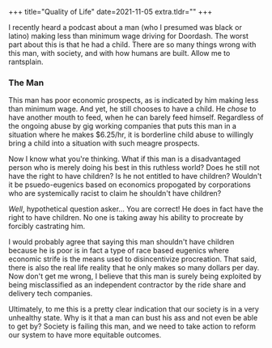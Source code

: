 +++
title="Quality of Life"
date=2021-11-05
extra.tldr=""
+++

I recently heard a podcast about a man (who I presumed was black or latino) making less than minimum wage driving for Doordash. The worst part about this is that he had a child. There are so many things wrong with this man, with society, and with how humans are built. Allow me to rantsplain.

### The Man

This man has poor economic prospects, as is indicated by him making less than minimum wage. And yet, he still chooses to have a child. He *chose* to have another mouth to feed, when he can barely feed himself. Regardless of the ongoing abuse by gig working companies that puts this man in a situation where he makes $6.25/hr, it is borderline child abuse to willingly bring a child into a situation with such meagre prospects. 

Now I know what you're thinking. What if this man is a disadvantaged person who is merely doing his best in this ruthless world? Does he still not have the right to have children? Is he not entitled to have children? Wouldn't it be psuedo-eugenics based on economics propogated by corporations who are systemically racist to claim he shouldn't have children?

*Well*, hypothetical question asker... You are correct! He does in fact have the right to have children. No one is taking away his ability to procreate by forcibly castrating him. 

I would probably agree that saying this man shouldn't have children because he is poor is in fact a type of race based eugenics where economic strife is the means used to disincentivize procreation. That said, there is also the real life reality that he only makes so many dollars per day. Now don't get me wrong, I believe that this man is surely being exploited by being misclassified as an independent contractor by the ride share and delivery tech companies.

Ultimately, to me this is a pretty clear indication that our society is in a very unhealthy state. Why is it that a man can bust his ass and not even be able to get by? Society is failing this man, and we need to take action to reform our system to have more equitable outcomes. 